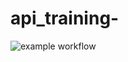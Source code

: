 # api_training-
![example workflow](https://github.com/AmySian/api_training-/actions/workflows/build.yml/badge.svg)
